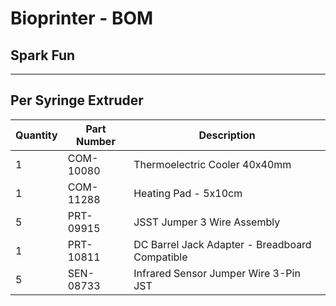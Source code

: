 Bioprinter - BOM
================

## Spark Fun
-------------

Per Syringe Extruder
--------------------
Quantity  |  Part Number  |  Description                                    
----------|---------------|-------------------------------------------------
1         |  COM-10080    |  Thermoelectric Cooler 40x40mm                  
1         |  COM-11288    |  Heating Pad - 5x10cm                           
5         |  PRT-09915    |  JSST Jumper 3 Wire Assembly                    
1         |  PRT-10811    |   DC Barrel Jack Adapter - Breadboard Compatible
5         |  SEN-08733    |  Infrared Sensor Jumper Wire 3-Pin JST 
